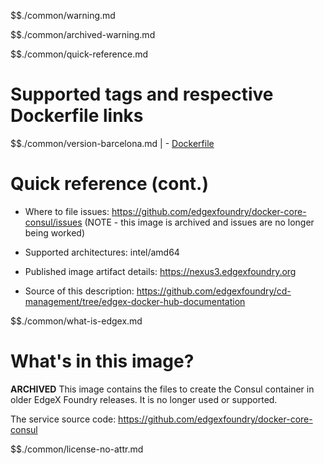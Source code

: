 $$./common/warning.md

$$./common/archived-warning.md

$$./common/quick-reference.md

# Supported tags and respective Dockerfile links

$$./common/version-barcelona.md |
        - [Dockerfile](https://github.com/edgexfoundry/docker-core-consul/blob/master/Dockerfile)

# Quick reference (cont.)

- Where to file issues: https://github.com/edgexfoundry/docker-core-consul/issues (NOTE - this image is archived and issues are no longer being worked)

- Supported architectures: intel/amd64

- Published image artifact details: https://nexus3.edgexfoundry.org

- Source of this description: https://github.com/edgexfoundry/cd-management/tree/edgex-docker-hub-documentation

$$./common/what-is-edgex.md

# What's in this image?

**ARCHIVED**
This image contains the files to create the Consul container in older EdgeX Foundry releases.  It is no longer used or supported.

The service source code: https://github.com/edgexfoundry/docker-core-consul

$$./common/license-no-attr.md

